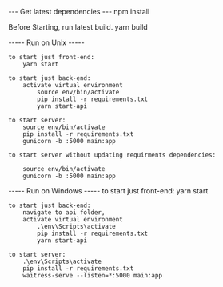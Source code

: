 --- Get latest dependencies ---
    npm install

Before Starting, run latest build.
    yarn build


----- Run on Unix -----

    to start just front-end:
        yarn start

    to start just back-end:
        activate virtual environment 
            source env/bin/activate
            pip install -r requirements.txt
            yarn start-api

    to start server:
        source env/bin/activate
        pip install -r requirements.txt
        gunicorn -b :5000 main:app

    to start server without updating requirments dependencies:

        source env/bin/activate
        gunicorn -b :5000 main:app


----- Run on Windows -----
    to start just front-end:
        yarn start

    to start just back-end:
        navigate to api folder,
        activate virtual environment 
            .\env\Scripts\activate
            pip install -r requirements.txt
            yarn start-api

    to start server:
        .\env\Scripts\activate
        pip install -r requirements.txt
        waitress-serve --listen=*:5000 main:app


